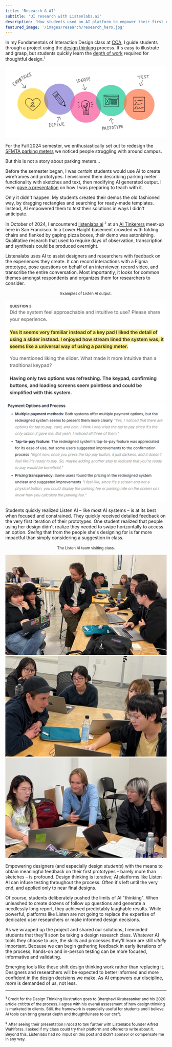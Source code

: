 ```yaml
---
title: 'Research & AI'
subtitle: 'UI research with Listenlabs.ai'
description: 'How students used an AI platform to empower their first experience with UX research.'
featured_image: '/images/research/research_hero.jpg'
---
```


<style type="text/css">
   sup {font-size: 7pt;}
  .footnotes {line-height: 1.3em; font-size: 9pt;}
</style>

In my Fundamentals of Interaction Design class at <a href="https://www.cca.edu/design/ixd/">CCA</a>, I guide students through a project using the <a href="https://en.wikipedia.org/wiki/Design_thinking">design thinking</a> process. It's easy to illustrate and grasp, but students quickly learn the <a href="https://uxdesign.cc/why-design-thinking-is-hurting-user-centered-design-d40cad6da5ee">depth of work</a> required for thoughtful design.<sup>1</sup>  

<img src ="/images/research/design_thinking.jpg"/>

For the Fall 2024 semester, we enthusiastically set out to redesign the <a href="https://www.sfmta.com/blog/time-park-know-your-meter">SFMTA parking meters</a> we noticed people struggling with around campus. 

But this is not a story about parking meters...

Before the semester began, I was *certain* students would use AI to create wireframes and prototypes. I envisioned them describing parking meter functionality with sketches and text, then modifying AI generated output. I even <a href="https://youtu.be/fnWSxrYXOro?si=GgWZZvZuL1HtrTqr">gave a presentation</a> on how I was preparing to teach with it.  

Only it didn't happen. My students created their demos the old fashioned way, by dragging rectangles and searching for ready-made templates. Instead, AI empowered them to *test* their solutions in ways I didn't anticipate.

In October of 2024, I encountered <a href="https://listenlabs.ai">listenlabs.ai</a> <sup>2</sup> at an <a href="https://sf.aitinkerers.org">AI Tinkerers</a> meet-up here in San Francisco. In a Lower Haight basement crowded with folding chairs and flanked by gaping pizza boxes, their demo was astonishing. Qualitative research that used to require days of observation, transcription and synthesis could be produced overnight.

Listenalabs uses AI to assist designers and researchers with feedback on the experiences they create. It can record interactions with a Figma prototype, pose questions on behalf of an interviewer, record video, and transcribe the entire conversation. Most importantly, it looks for common themes amongst respondents and organizes them for researchers to consider. 

<div class="gallery">
	<p><center><small>Examples of Listen AI output.</small></center></p>
	<img src ="/images/research/output1.jpg"/>
	<img src ="/images/research/output2.jpg"/> 
</div>

Students quickly realized Listen AI – like most AI systems – is at its best when focused and constrained. They quickly received detailed feedback on the very first iteration of their prototypes. One student realized that people using her design didn't realize they needed to swipe horizontally to access an option. *Seeing* that from the people she's designing for is far more impactful than simply considering a suggestion in class.  

<div class="gallery" data-columns="1">
	<p><center><small>The Listen AI team visiting class.</small></center></p>
	<img src ="/images/research/visit1.jpg"/>
	<img src ="/images/research/visit2.jpg"/>
	<img src ="/images/research/visit3.jpg"/> 
</div>

Empowering designers (and especially design *students*) with the means to obtain meaningful feedback on their first prototypes – barely more than sketches – is profound. Design thinking is iterative; AI platforms like Listen AI can infuse testing throughout the process. Often it's left until the very end, and applied only to near final designs. 

Of course, students deliberately pushed the limits of AI "thinking". When unleashed to create dozens of follow up questions and generate a needlessly long report, they achieved predictably laughable results. While powerful, platforms like Listen are not going to replace the expertise of dedicated user researchers or make informed design decisions. 

As we wrapped up the project and shared our solutions, I reminded students that they'll soon be taking a design research class. Whatever AI tools they choose to use, the skills and processes they'll learn are still *vitally* important. Because we can begin gathering feedback in early iterations of the process, hands-on and in-person testing can be more focused, informative and validating.

Emerging tools like these shift design thinking work rather than replacing it. Designers and researchers will be expected to better informed and more confident in the design decisions we make. As AI empowers our discipline, *more* is demanded of us, not less.

<hr>

<p class="footnotes"><sup><strong>1</strong></sup> Credit for the Design Thinking illustration goes to Bharghavi Kirubasankar and his 2020 article <em>critical</em> of the process. I agree with his overall assessment of how design thinking is marketed to clients. Still, the framework is especially useful for students and I believe AI tools can bring greater depth and thoughtfulness to our craft.</p>


<p class="footnotes"><sup><strong>2</strong></sup> After seeing their presentation I <em>raced</em> to talk further with Listenlabs founder Alfred Wahlforss. I asked if my class could try their platform and offered to write about it. Beyond this, Listenlabs had no imput on this post and didn't sponsor or compensate me in any way.</p>
